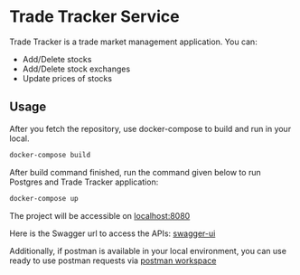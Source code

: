 # Trade Tracker Service

Trade Tracker is a trade market management application. You can:
 - Add/Delete stocks
 - Add/Delete stock exchanges
 - Update prices of stocks
 
## Usage
After you fetch the repository, use docker-compose to build and run in your local.

``` dockerfile
docker-compose build
```

After build command finished, run the command given below to run Postgres and Trade Tracker application:
``` dockerfile
docker-compose up
```

The project will be accessible on [localhost:8080](http://localhost:8080)

Here is the Swagger url to access the APIs: [swagger-ui](http://localhost:8080/swagger-ui/index.html)

Additionally, if postman is available in your local environment, you can use ready to use postman requests via [postman workspace](https://elements.getpostman.com/redirect?entityId=26186123-13e17866-feb4-4147-bd49-8fb4e3f22aca&entityType=collection)
